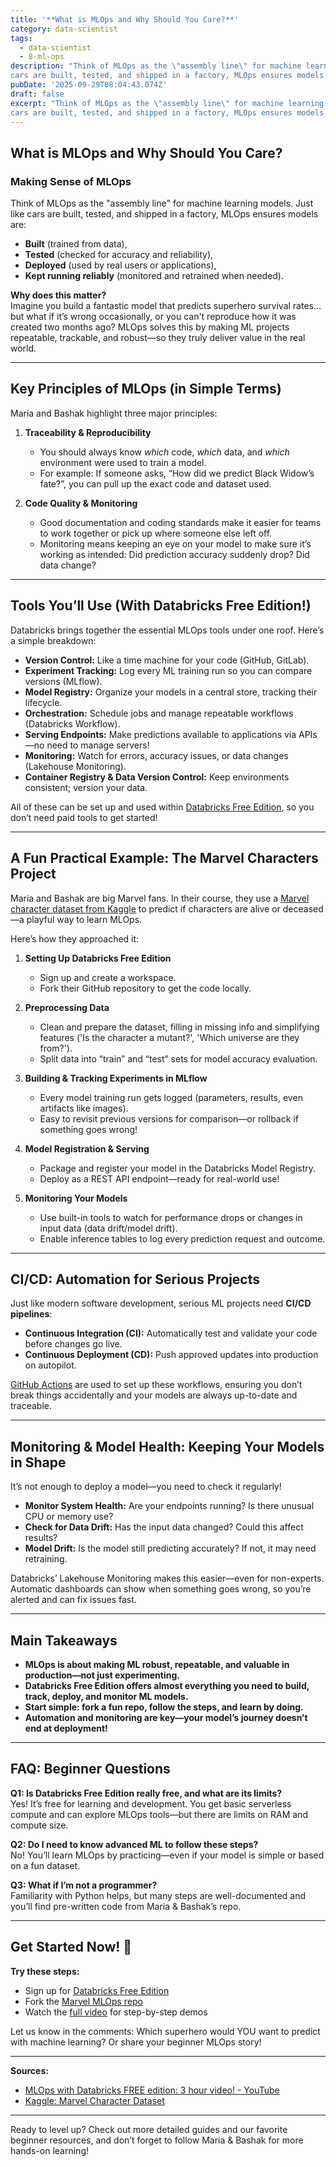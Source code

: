 ```yaml
---
title: '**What is MLOps and Why Should You Care?**'
category: data-scientist
tags:
  - data-scientist
  - 8-ml-ops
description: "Think of MLOps as the \"assembly line\" for machine learning models.  Just like
cars are built, tested, and shipped in a factory, MLOps ensures models a..."
pubDate: '2025-09-29T08:04:43.074Z'
draft: false
excerpt: "Think of MLOps as the \"assembly line\" for machine learning models.  Just like
cars are built, tested, and shipped in a factory, MLOps ensures models a..."
---
```


## **What is MLOps and Why Should You Care?**

### Making Sense of MLOps

Think of MLOps as the "assembly line" for machine learning models. Just like cars are built, tested, and shipped in a factory, MLOps ensures models are:

- **Built** (trained from data),
- **Tested** (checked for accuracy and reliability),
- **Deployed** (used by real users or applications),
- **Kept running reliably** (monitored and retrained when needed).

**Why does this matter?**  
Imagine you build a fantastic model that predicts superhero survival rates…but what if it’s wrong occasionally, or you can't reproduce how it was created two months ago? MLOps solves this by making ML projects repeatable, trackable, and robust—so they truly deliver value in the real world.

---

## **Key Principles of MLOps (in Simple Terms)**

Maria and Bashak highlight three major principles:

1. **Traceability & Reproducibility**  
   - You should always know *which* code, *which* data, and *which* environment were used to train a model.
   - For example: If someone asks, “How did we predict Black Widow’s fate?”, you can pull up the exact code and dataset used.

2. **Code Quality & Monitoring**
   - Good documentation and coding standards make it easier for teams to work together or pick up where someone else left off.
   - Monitoring means keeping an eye on your model to make sure it’s working as intended: Did prediction accuracy suddenly drop? Did data change?

---

## **Tools You’ll Use (With Databricks Free Edition!)**

Databricks brings together the essential MLOps tools under one roof. Here’s a simple breakdown:

- **Version Control:** Like a time machine for your code (GitHub, GitLab).
- **Experiment Tracking:** Log every ML training run so you can compare versions (MLflow).
- **Model Registry:** Organize your models in a central store, tracking their lifecycle.
- **Orchestration:** Schedule jobs and manage repeatable workflows (Databricks Workflow).
- **Serving Endpoints:** Make predictions available to applications via APIs—no need to manage servers!
- **Monitoring:** Watch for errors, accuracy issues, or data changes (Lakehouse Monitoring).
- **Container Registry & Data Version Control:** Keep environments consistent; version your data.

All of these can be set up and used within [Databricks Free Edition](https://www.youtube.com/watch?v=ds__AEIqUfE), so you don’t need paid tools to get started!

---

## **A Fun Practical Example: The Marvel Characters Project**

Maria and Bashak are big Marvel fans. In their course, they use a [Marvel character dataset from Kaggle](https://www.kaggle.com/datasets/juanumusic/marvel-character-dataset) to predict if characters are alive or deceased—a playful way to learn MLOps.

Here’s how they approached it:

1. **Setting Up Databricks Free Edition**
   - Sign up and create a workspace.
   - Fork their GitHub repository to get the code locally.

2. **Preprocessing Data**
   - Clean and prepare the dataset, filling in missing info and simplifying features ('Is the character a mutant?', 'Which universe are they from?').
   - Split data into “train” and “test” sets for model accuracy evaluation.

3. **Building & Tracking Experiments in MLflow**
   - Every model training run gets logged (parameters, results, even artifacts like images).
   - Easy to revisit previous versions for comparison—or rollback if something goes wrong!

4. **Model Registration & Serving**
   - Package and register your model in the Databricks Model Registry.
   - Deploy as a REST API endpoint—ready for real-world use!

5. **Monitoring Your Models**
   - Use built-in tools to watch for performance drops or changes in input data (data drift/model drift).
   - Enable inference tables to log every prediction request and outcome.

---

## **CI/CD: Automation for Serious Projects**

Just like modern software development, serious ML projects need **CI/CD pipelines**:

- **Continuous Integration (CI):** Automatically test and validate your code before changes go live.
- **Continuous Deployment (CD):** Push approved updates into production on autopilot.

[GitHub Actions](https://docs.github.com/en/actions) are used to set up these workflows, ensuring you don’t break things accidentally and your models are always up-to-date and traceable.

---

## **Monitoring & Model Health: Keeping Your Models in Shape**

It’s not enough to deploy a model—you need to check it regularly!

- **Monitor System Health:** Are your endpoints running? Is there unusual CPU or memory use?
- **Check for Data Drift:** Has the input data changed? Could this affect results?
- **Model Drift:** Is the model still predicting accurately? If not, it may need retraining.

Databricks’ Lakehouse Monitoring makes this easier—even for non-experts. Automatic dashboards can show when something goes wrong, so you’re alerted and can fix issues fast.

---

## **Main Takeaways**

- **MLOps is about making ML robust, repeatable, and valuable in production—not just experimenting.**
- **Databricks Free Edition offers almost everything you need to build, track, deploy, and monitor ML models.**
- **Start simple: fork a fun repo, follow the steps, and learn by doing.**
- **Automation and monitoring are key—your model’s journey doesn’t end at deployment!**

---

## **FAQ: Beginner Questions**

**Q1: Is Databricks Free Edition really free, and what are its limits?**  
Yes! It’s free for learning and development. You get basic serverless compute and can explore MLOps tools—but there are limits on RAM and compute size.

**Q2: Do I need to know advanced ML to follow these steps?**  
No! You’ll learn MLOps by practicing—even if your model is simple or based on a fun dataset.

**Q3: What if I’m not a programmer?**  
Familiarity with Python helps, but many steps are well-documented and you’ll find pre-written code from Maria & Bashak’s repo.

---

## **Get Started Now! 🚀**

**Try these steps:**
- Sign up for [Databricks Free Edition](https://www.youtube.com/watch?v=ds__AEIqUfE)
- Fork the [Marvel MLOps repo](https://www.kaggle.com/datasets/juanumusic/marvel-character-dataset)
- Watch the [full video](https://www.youtube.com/watch?v=ds__AEIqUfE) for step-by-step demos

Let us know in the comments: Which superhero would YOU want to predict with machine learning? Or share your beginner MLOps story!

---

**Sources:**
- [MLOps with Databricks FREE edition: 3 hour video! - YouTube](https://www.youtube.com/watch?v=ds__AEIqUfE)
- [Kaggle: Marvel Character Dataset](https://www.kaggle.com/datasets/juanumusic/marvel-character-dataset)

---

Ready to level up? Check out more detailed guides and our favorite beginner resources, and don’t forget to follow Maria & Bashak for more hands-on learning!